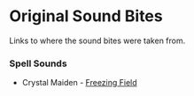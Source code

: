 # Original Sound Bites

Links to where the sound bites were taken from.

### Spell Sounds

- Crystal Maiden - [Freezing Field](https://youtu.be/EQevdfr2Kqk?t=565)